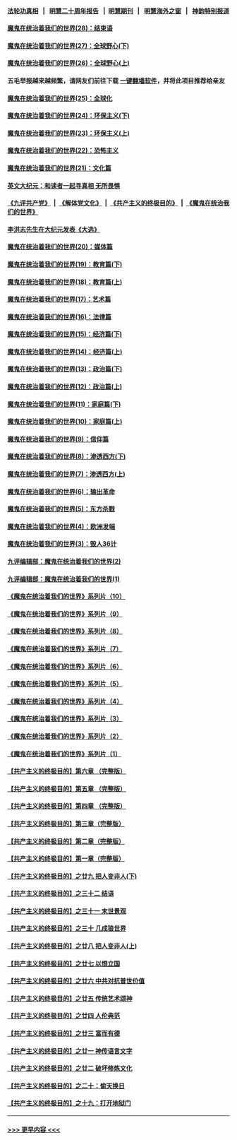#### [法轮功真相](https://github.com/gfw-breaker/truth/blob/master/README.md?t=0) &nbsp;&nbsp;|&nbsp;&nbsp; [明慧二十周年报告](https://github.com/gfw-breaker/mh-reports/blob/master/README.md?t=0) &nbsp;&nbsp;|&nbsp;&nbsp;[明慧期刊](https://github.com/gfw-breaker/mh-qikan) &nbsp;&nbsp;|&nbsp;&nbsp; [明慧海外之窗](https://github.com/gfw-breaker/mh-news/blob/master/README.md?t=0) &nbsp;&nbsp;|&nbsp;&nbsp; [神韵特别报道](https://github.com/gfw-breaker/mh-news/blob/master/shenyun.md?t=0)
#### [魔鬼在统治着我们的世界(28)：结束语](../pages/nsc422/n10936246.md?t=06122102) 
#### [魔鬼在统治着我们的世界(27)：全球野心(下)](../pages/nsc422/n10928319.md?t=06122102) 
#### [魔鬼在统治着我们的世界(26)：全球野心(上)](../pages/nsc422/n10900318.md?t=06122102) 
#### 五毛举报越来越频繁，请网友们前往下载 [一键翻墙软件](https://github.com/gfw-breaker/ssr-accounts)，并将此项目推荐给亲友
#### [魔鬼在统治着我们的世界(25)：全球化](../pages/nsc422/n10788205.md?t=06122102) 
#### [魔鬼在统治着我们的世界(24)：环保主义(下)](../pages/nsc422/n10695307.md?t=06122102) 
#### [魔鬼在统治着我们的世界(23)：环保主义(上)](../pages/nsc422/n10688613.md?t=06122102) 
#### [魔鬼在统治着我们的世界(22)：恐怖主义](../pages/nsc422/n10614727.md?t=06122102) 
#### [魔鬼在统治着我们的世界(21)：文化篇](../pages/nsc422/n10597706.md?t=06122102) 
#### [英文大纪元：和读者一起寻真相 无所畏惧](../pages/nsc422/n12542027.md?t=06122102) 
#### [《九评共产党》](https://github.com/begood0513/9ping.md/blob/master/README.md) &nbsp;|&nbsp; [《解体党文化》](../../../../jtdwh.md/blob/master/README.md)  &nbsp;|&nbsp; [《共产主义的终极目的》](../../../../gczydzjmd.md/blob/master/README.md) &nbsp;|&nbsp; [《魔鬼在统治我们的世界》](../../../../mgztzwmdsj.md/blob/master/README.md) 
#### [李洪志先生在大纪元发表《大选》](../pages/nsc422/n12534746.md?t=06122102) 
#### [魔鬼在统治着我们的世界(20)：媒体篇](../pages/nsc422/n10586579.md?t=06122102) 
#### [魔鬼在统治着我们的世界(19)：教育篇(下)](../pages/nsc422/n10564808.md?t=06122102) 
#### [魔鬼在统治着我们的世界(18)：教育篇(上)](../pages/nsc422/n10526970.md?t=06122102) 
#### [魔鬼在统治着我们的世界(17)：艺术篇](../pages/nsc422/n10499093.md?t=06122102) 
#### [魔鬼在统治着我们的世界(16)：法律篇](../pages/nsc422/n10485969.md?t=06122102) 
#### [魔鬼在统治着我们的世界(15)：经济篇(下)](../pages/nsc422/n10469975.md?t=06122102) 
#### [魔鬼在统治着我们的世界(14)：经济篇(上)](../pages/nsc422/n10457370.md?t=06122102) 
#### [魔鬼在统治着我们的世界(13)：政治篇(下)](../pages/nsc422/n10448270.md?t=06122102) 
#### [魔鬼在统治着我们的世界(12)：政治篇(上)](../pages/nsc422/n10444576.md?t=06122102) 
#### [魔鬼在统治着我们的世界(11)：家庭篇(下)](../pages/nsc422/n10440961.md?t=06122102) 
#### [魔鬼在统治着我们的世界(10)：家庭篇(上)](../pages/nsc422/n10435448.md?t=06122102) 
#### [魔鬼在统治着我们的世界(9)：信仰篇](../pages/nsc422/n10432159.md?t=06122102) 
#### [魔鬼在统治着我们的世界(8)：渗透西方(下)](../pages/nsc422/n10429603.md?t=06122102) 
#### [魔鬼在统治着我们的世界(7)：渗透西方(上)](../pages/nsc422/n10426013.md?t=06122102) 
#### [魔鬼在统治着我们的世界(6)：输出革命](../pages/nsc422/n10421536.md?t=06122102) 
#### [魔鬼在统治着我们的世界(5)：东方杀戮](../pages/nsc422/n10417707.md?t=06122102) 
#### [魔鬼在统治着我们的世界(4)：欧洲发端](../pages/nsc422/n10414890.md?t=06122102) 
#### [魔鬼在统治着我们的世界(3)：毁人36计](../pages/nsc422/n10411583.md?t=06122102) 
#### [九评编辑部：魔鬼在统治着我们的世界(2)](../pages/nsc422/n10410036.md?t=06122102) 
#### [九评编辑部：魔鬼在统治着我们的世界(1)](../pages/nsc422/n10406825.md?t=06122102) 
#### [《魔鬼在统治着我们的世界》系列片（10）](../pages/nsc422/n12292670.md?t=06122102) 
#### [《魔鬼在统治着我们的世界》系列片（9）](../pages/nsc422/n12290859.md?t=06122102) 
#### [《魔鬼在统治着我们的世界》系列片（8）](../pages/nsc422/n12287445.md?t=06122102) 
#### [《魔鬼在统治着我们的世界》系列片（7）](../pages/nsc422/n12283425.md?t=06122102) 
#### [《魔鬼在统治着我们的世界》系列片（6）](../pages/nsc422/n12282314.md?t=06122102) 
#### [《魔鬼在统治着我们的世界》系列片（5）](../pages/nsc422/n12281419.md?t=06122102) 
#### [《魔鬼在统治着我们的世界》系列片（4）](../pages/nsc422/n12274024.md?t=06122102) 
#### [《魔鬼在统治着我们的世界》系列片（3）](../pages/nsc422/n12271322.md?t=06122102) 
#### [《魔鬼在统治着我们的世界》系列片（2）](../pages/nsc422/n12269049.md?t=06122102) 
#### [《魔鬼在统治着我们的世界》系列片（1）](../pages/nsc422/n12267575.md?t=06122102) 
#### [【共产主义的终极目的】第六章 （完整版）](../pages/nsc422/n11428913.md?t=06122102) 
#### [【共产主义的终极目的】第五章 （完整版）](../pages/nsc422/n11428912.md?t=06122102) 
#### [【共产主义的终极目的】第四章 （完整版）](../pages/nsc422/n11428907.md?t=06122102) 
#### [【共产主义的终极目的】第三章（完整版）](../pages/nsc422/n11428848.md?t=06122102) 
#### [【共产主义的终极目的】第二章（完整版）](../pages/nsc422/n11428831.md?t=06122102) 
#### [【共产主义的终极目的】第一章（完整版）](../pages/nsc422/n11417651.md?t=06122102) 
#### [【共产主义的终极目的】之廿九 把人变非人(下)](../pages/nsc422/n11344140.md?t=06122102) 
#### [【共产主义的终极目的】之三十二 结语](../pages/nsc422/n11360535.md?t=06122102) 
#### [【共产主义的终极目的】之三十一 末世景观](../pages/nsc422/n11351129.md?t=06122102) 
#### [【共产主义的终极目的】之三十 几成狼世界](../pages/nsc422/n11348280.md?t=06122102) 
#### [【共产主义的终极目的】之廿八 把人变非人(上)](../pages/nsc422/n11340492.md?t=06122102) 
#### [【共产主义的终极目的】之廿七 以恨立国](../pages/nsc422/n11336944.md?t=06122102) 
#### [【共产主义的终极目的】之廿六 中共对抗普世价值](../pages/nsc422/n11324785.md?t=06122102) 
#### [【共产主义的终极目的】之廿五 传统艺术颂神](../pages/nsc422/n11296396.md?t=06122102) 
#### [【共产主义的终极目的】之廿四 人伦典范](../pages/nsc422/n11296397.md?t=06122102) 
#### [【共产主义的终极目的】之廿三 富而有德](../pages/nsc422/n11283598.md?t=06122102) 
#### [【共产主义的终极目的】之廿一 神传语言文字](../pages/nsc422/n11263265.md?t=06122102) 
#### [【共产主义的终极目的】之廿二 破坏修炼文化](../pages/nsc422/n11245728.md?t=06122102) 
#### [【共产主义的终极目的】之二十：偷天换日](../pages/nsc422/n11238846.md?t=06122102) 
#### [【共产主义的终极目的】之十九：打开地狱门](../pages/nsc422/n11206376.md?t=06122102) 

----
#### [ >>> 更早内容 <<< ](../indexes/nsc422-earlier.md)
